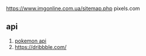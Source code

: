 https://www.imgonline.com.ua/sitemap.php
pixels.com

## api
1. [pokemon api](https://pokeapi.co/api/v2/pokemon/)
1. https://dribbble.com/